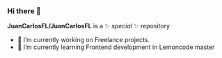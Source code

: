 ### Hi there 👋

**JuanCarlosFL/JuanCarlosFL** is a ✨ _special_ ✨ repository 


- 🔭 I’m currently working on Freelance projects.
- 🌱 I’m currently learning Frontend development in Lemoncode master


